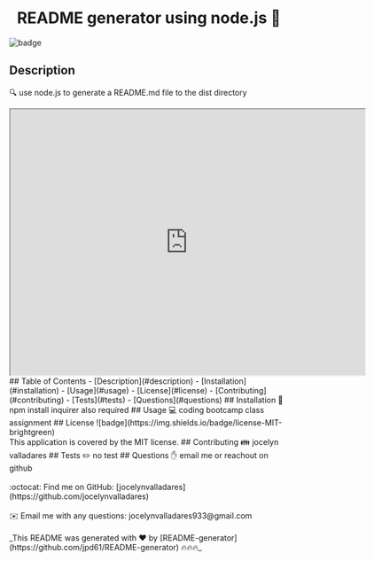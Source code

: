 <h1 align="center">README generator using node.js 👋</h1>
  
![badge](https://img.shields.io/badge/license-MIT-brightgreen)<br />
## Description
🔍 use node.js to generate a README.md file to the dist directory
<iframe src="https://drive.google.com/file/d/10ZJNPHlUynbSxD6hkXHV4uMIrjtPZBHl/preview" width="640" height="480"></iframe>
## Table of Contents
- [Description](#description)
- [Installation](#installation)
- [Usage](#usage)
- [License](#license)
- [Contributing](#contributing)
- [Tests](#tests)
- [Questions](#questions)
## Installation
💾 npm install inquirer also required
## Usage
💻 coding bootcamp class assignment
## License
![badge](https://img.shields.io/badge/license-MIT-brightgreen)
<br />
This application is covered by the MIT license. 
## Contributing
👪 jocelyn valladares
## Tests
✏️ no test 
## Questions
✋ email me or reachout on github<br />
<br />
:octocat: Find me on GitHub: [jocelynvalladares](https://github.com/jocelynvalladares)<br />
<br />
✉️ Email me with any questions: jocelynvalladares933@gmail.com<br /><br />
_This README was generated with ❤️ by [README-generator](https://github.com/jpd61/README-generator) 🔥🔥🔥_
    
